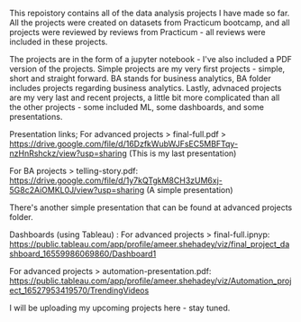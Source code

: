 This repoistory contains all of the data analysis projects I have made so far. All the projects were created on datasets from Practicum bootcamp, and all projects were reviewed by reviews from Practicum - all reviews were included in these projects.

The projects are in the form of a jupyter notebook - I've also included a PDF version of the projects. 
Simple projects are my very first projects - simple, short and straight forward. BA stands for business analytics, BA folder includes projects regarding business analytics. Lastly, advnaced projects are my very last and recent projects, a little bit more complicated than all the other projects - some included ML, some dashboards, and some presentations.

Presentation links;
For advanced projects > final-full.pdf > https://drive.google.com/file/d/16DzfkWubWJFsEC5MBFTqy-nzHnRshckz/view?usp=sharing (This is my last presentation)

For BA projects > telling-story.pdf: https://drive.google.com/file/d/1y7kQTgkM8CH3zUM6xj-5G8c2AiOMKL0J/view?usp=sharing (A simple presentation)

There's another simple presentation that can be found at advanced projects folder.

Dashboards (using Tableau) :
For advanced projects > final-full.ipnyp: https://public.tableau.com/app/profile/ameer.shehadey/viz/final_project_dashboard_16559986069860/Dashboard1

For advanced projects > automation-presentation.pdf: https://public.tableau.com/app/profile/ameer.shehadey/viz/Automation_project_16527953419570/TrendingVideos

I will be uploading my upcoming projects here - stay tuned.
